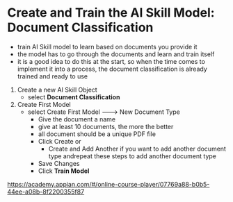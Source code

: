 # Create and Train the AI Skill Model: Document Classification
- train AI Skill model to learn based on documents you provide it
- the model has to go through the documents and learn and train itself
- it is a good idea to do this at the start, so when the time comes to implement it into a process, the document classification is already trained and ready to use
    
1. Create a new AI Skill Object
    - select **Document Classification**
2. Create First Model
    - select Create First Model ---> New Document Type
        - Give the document a name
        - give at least 10 documents, the more the better
        - all document should be a unique PDF file
        - Click Create or 
            - Create and Add Another if you want to add another document type andrepeat these steps to add another document type
        - Save Changes
        - Click **Train Model**

https://academy.appian.com/#/online-course-player/07769a88-b0b5-44ee-a08b-8f2200355f87